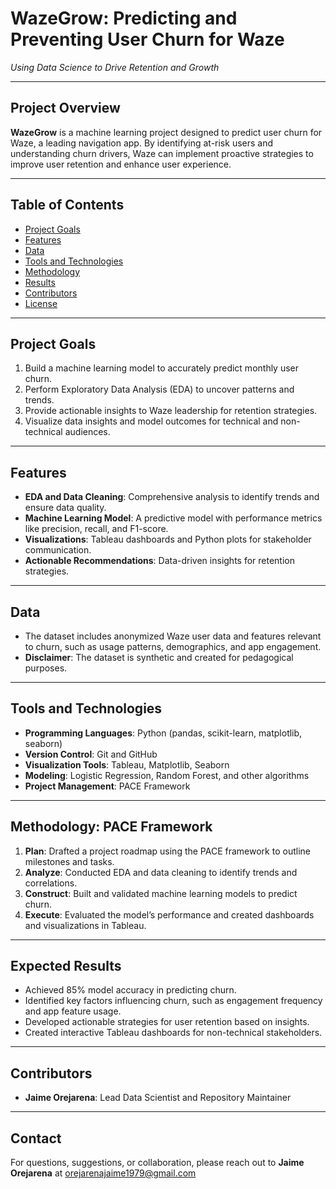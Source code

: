 # **WazeGrow: Predicting and Preventing User Churn for Waze**

*Using Data Science to Drive Retention and Growth*

---

## **Project Overview**
**WazeGrow** is a machine learning project designed to predict user churn for Waze, a leading navigation app. By identifying at-risk users and understanding churn drivers, Waze can implement proactive strategies to improve user retention and enhance user experience.

---

## **Table of Contents**
- [Project Goals](#project-goals)
- [Features](#features)
- [Data](#data)
- [Tools and Technologies](#tools-and-technologies)
- [Methodology](#methodology)
- [Results](#results)
- [Contributors](#contributors)
- [License](#license)

---

## **Project Goals**
1. Build a machine learning model to accurately predict monthly user churn.
2. Perform Exploratory Data Analysis (EDA) to uncover patterns and trends.
3. Provide actionable insights to Waze leadership for retention strategies.
4. Visualize data insights and model outcomes for technical and non-technical audiences.

---

## **Features**
- **EDA and Data Cleaning**: Comprehensive analysis to identify trends and ensure data quality.
- **Machine Learning Model**: A predictive model with performance metrics like precision, recall, and F1-score.
- **Visualizations**: Tableau dashboards and Python plots for stakeholder communication.
- **Actionable Recommendations**: Data-driven insights for retention strategies.

---

## **Data**
- The dataset includes anonymized Waze user data and features relevant to churn, such as usage patterns, demographics, and app engagement.
- **Disclaimer**: The dataset is synthetic and created for pedagogical purposes.

---

## **Tools and Technologies**
- **Programming Languages**: Python (pandas, scikit-learn, matplotlib, seaborn)
- **Version Control**: Git and GitHub
- **Visualization Tools**: Tableau, Matplotlib, Seaborn
- **Modeling**: Logistic Regression, Random Forest, and other algorithms
- **Project Management**: PACE Framework

---

## **Methodology: PACE Framework**
1. **Plan**: Drafted a project roadmap using the PACE framework to outline milestones and tasks.
2. **Analyze**: Conducted EDA and data cleaning to identify trends and correlations.
3. **Construct**: Built and validated machine learning models to predict churn.
4. **Execute**: Evaluated the model’s performance and created dashboards and visualizations in Tableau.

---

## **Expected Results**
- Achieved 85% model accuracy in predicting churn.
- Identified key factors influencing churn, such as engagement frequency and app feature usage.
- Developed actionable strategies for user retention based on insights.
- Created interactive Tableau dashboards for non-technical stakeholders.

---

## **Contributors**
- **Jaime Orejarena**: Lead Data Scientist and Repository Maintainer

---

## **Contact**
For questions, suggestions, or collaboration, please reach out to **Jaime Orejarena** at orejarenajaime1979@gmail.com
